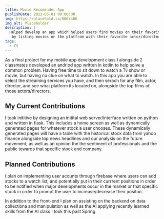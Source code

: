 ```yaml
---
title: Movie Recomender App
publishDate: 2023-05-01 00:00:00
img: https://placehold.co/600x400
img_alt: Placeholder
description: |
  Helped develop an app which helped users find movies on their favorite streaming service
   by listing movies on the platfrom with their favorite actor/director.
tags:
  - CS
---
```


As a final project for my mobile app development class I alongside 2 classmates developed an andriod app written in kotlin to help solve a common problem. Having free time to sit down to watch a Tv show or movie, but having no clue on what to watch. In this app you are able to select the streaming services you have, and then serach for any film, actor, director, and see what platform its located on, alongside the top films of those actors/directors.

## My Current Contributions

I took inititive by designing an initital web server/interface written on python and written in flask. This includes a home screen as well as dynamically generated pages for whatever stock a user chooses. These dynamically generated pages will have a table with the historical stock data from yahoo finance alongside top news headlines and our analysis on the future movement, as well as an opinion the the sentiment of professionals and the public towards that specific stock and company. 

## Planned Contributions

I plan on implementing user acounts through firebase where users can add stocks to a watch list, and potentially put in their currrent positions in order to be notified when major developments occur in the market or that specific stock in order to prompt the user to increase/decrease their positon. 

In addition to the front-end I plan on assisting on the backend on data collectiona and manipulation as well as the AI applying recently learned skills from the AI class I took this past Spring.